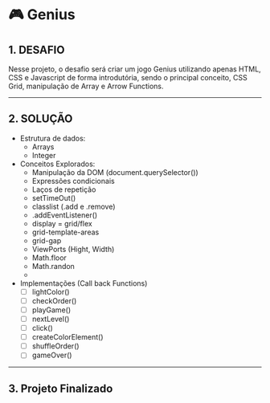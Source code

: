 # :video_game: Genius

## 1.  DESAFIO

   Nesse projeto, o desafio será criar um jogo Genius utilizando apenas HTML, CSS e Javascript de forma introdutória, sendo o principal conceito, CSS Grid, manipulação de Array e Arrow Functions.

--- 

## 2.  SOLUÇÃO

- Estrutura de dados:
  - Arrays
  - Integer
- Conceitos Explorados:
  - Manipulação da DOM (document.querySelector())
  - Expressões condicionais
  - Laços de repetição
  - setTimeOut()
  - classlist (.add e .remove)
  - .addEventListener()
  - display = grid/flex
  - grid-template-areas
  - grid-gap
  - ViewPorts (Hight, Width)
  -  Math.floor
  -  Math.randon
  -  
- Implementações (Call back Functions)
  - [ ] lightColor()
  - [ ] checkOrder()
  - [ ] playGame()
  - [ ] nextLevel()
  - [ ] click()
  - [ ] createColorElement()
  - [ ] shuffleOrder()
  - [ ] gameOver()
    
---


## 3.  Projeto Finalizado
